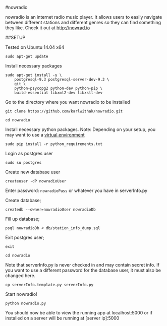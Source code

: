 #nowradio

nowradio is an internet radio music player. It allows users to easily navigate between different 
stations and different genres so they can find something they like. Check it out at  http://nowrad.io

##SETUP

Tested on Ubuntu 14.04 x64

`sudo apt-get update`

Install necessary packages

```
sudo apt-get install -y \
    postgresql-9.3 postgresql-server-dev-9.3 \
    git \
    python-psycopg2 python-dev python-pip \
    build-essential libxml2-dev libxslt-dev 
```

Go to the directory where you want nowradio to be installed

`git clone https://github.com/karlwithak/nowradio.git`

`cd nowradio`

Install necessary python packages. Note: Depending on your setup, you may want to use a 
[virtual environment](https://virtualenv.pypa.io)

`sudo pip install -r python_requirements.txt`

Login as postgres user

`sudo su postgres`

Create new database user

`createuser -dP nowradioUser`

Enter password: `nowradioPass` or whatever you have in serverInfo.py

Create database;

`createdb --owner=nowradioUser nowradioDb`

Fill up database;

`psql nowradioDb < db/station_info_dump.sql`

Exit postgres user;

`exit`

`cd nowradio`

Note that serverInfo.py is never checked in and may contain secret info. If you want to use
a different password for the database user, it must also be changed here.

`cp serverInfo.template.py serverInfo.py`

Start nowradio!

`python nowradio.py`


You should now be able to view the running app at localhost:5000
or if installed on a server will be running at \[server ip\]:5000
